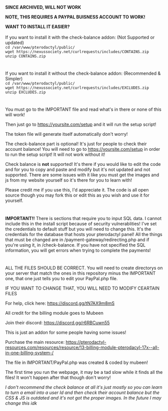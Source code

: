 **SINCE ARCHIVED, WILL NOT WORK**

**NOTE, THIS REQUIRES A PAYPAL BUISNESS ACCOUNT TO WORK!**

**WANT TO INSTALL IT EASIER?**</br></br>
If you want to install it with the check-balance addon: (Not Supported or updated)</br>
``cd /var/www/pterodactyl/public/``<br>
``wget https://nexussociety.net/curlrequests/includes/CONTAINS.zip``</br>
``unzip CONTAINS.zip``<br>

#

If you want to install it without the check-balance addon: (Recommended & Simpler)</br>
``cd /var/www/pterodactyl/public/``<br>
``wget https://nexussociety.net/curlrequests/includes/EXCLUDES.zip``</br>
``unzip EXCLUDES.zip``<br>

#
You must go to the IMPORTANT file and read what's in there or none of this will work!

Then just go to https://yoursite.com/setup and it will run the setup script!


The token file will generate itself automatically don't worry!

The check-balance part is optional! It's just for people to check their account balance!
You will need to go to https://yoursite.com/setup in order to run the setup script! It will not work without it!

Check balance is **not** supported! It's there if you would like to edit the code and for you to copy and paste and modify but it's not updated and not supported. There are some issues with it like you must get the images and js from my website yourself so it's there for you to learn with!

Please credit me if you use this, I'd appreciate it. The code is all open source though you may fork this or edit this as you wish and use it for yourself.

#

**IMPORTANT!!** There is sections that require you to input SQL data. I cannot include this in the install script because of security vulnerablities! I've set the credentials to default stuff but you will need to change this. It's the credentials for the database that hosts your pterodactyl panel! All the things that must be changed are in /payment-gateway/redirecting.php and if you're using it, in /check-balance. If you have not specified the SQL information, you will get errors when trying to complete the payments!

#

ALL THE FILES SHOULD BE CORRECT. You will need to create directorys on your server that match the ones in this repository minus the IMPORTANT one, that one just tells you to edit your PayPal.php file.

IF YOU WANT TO CHANGE THAT, YOU WILL NEED TO MODIFY CEARTAIN FILES

For help, click here: https://discord.gg/tN7AX9m8mS

All credit for the billing module goes to Mubeen 

Join their discord: https://discord.gg/r6RBCuwn55 

This is just an addon for some people having some issues!

Purchase the main resource: https://pterodactyl-resources.com/resources/resource/13-billing-module-pterodacyl-17x--all-in-one-billing-system-/

The file in IMPORTANT/PayPal.php was created & coded by mubeen!

The first time you run the webpage, it may be a tad slow while it finds all the files! It won't happen after that though don't worry!

*I don't recommend the check balance at all it's just mostly so you can learn to turn a email into a user Id and then check their account balance but the CSS & JS is outdated and it's not got the proper images. In the future I may change this idk*
